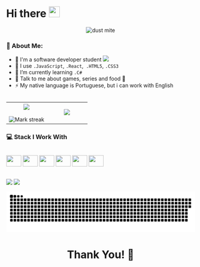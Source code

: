 # Hi there <img src="https://github.com/TheDudeThatCode/TheDudeThatCode/blob/master/Assets/Hi.gif" width="29px" height="29px">

<div align="center">
<img src="https://images.unsplash.com/photo-1509718443690-d8e2fb3474b7?ixlib=rb-1.2.1&ixid=MnwxMjA3fDB8MHxwaG90by1wYWdlfHx8fGVufDB8fHx8&auto=format&fit=crop&w=1170&q=80" 
alt="dust mite" width="70%" title="By Benjamin Combs via Unsplash">
</div>

### 🤵 About Me:
- 🏦 I'm a software developer student
      <img src="https://media.giphy.com/media/WUlplcMpOCEmTGBtBW/giphy.gif" width="30">
- 🔮 I use  ```.JavaScript```, ```.React```,``` .HTML5```, ```.CSS3```
- 🌱 I’m currently learning ```.C#```
- 💬 Talk to me about games, series and food 🥘
- ⚡ My native language is Portuguese, but i can work with English

##

<table border="0" align="center">
<tr border="0">
      <td width="50%" align="center">
            <img  align="center"  src="https://github-readme-stats.vercel.app/api?username=Barbosa-Felipe&theme=synthwave&show_icons=true&count_private=true" />
        <br></br>
            <img  title="🔥 Get streak stats for your profile at git.io/streak-stats" alt="Mark streak" src="https://github-readme-streak-stats.herokuapp.com/?user=Barbosa-Felipe&theme=synthwave&hide_border=true" />
      </td>
      <td width="50%" align="center">
            <img src="https://media.giphy.com/media/VEhpX9lshFoFHNS563/giphy.gif" width="80%"/>
      </td>
</tr>
</table>
  
  ### 💻 Stack I Work With
  
<div style="display: inline_block"><br>
  <img  height="30" width="40" src="https://cdn.jsdelivr.net/gh/devicons/devicon/icons/html5/html5-original.svg" />
  <img  height="30" width="40" src="https://cdn.jsdelivr.net/gh/devicons/devicon/icons/css3/css3-original.svg" />
  <img  height="30" width="40" src="https://cdn.jsdelivr.net/gh/devicons/devicon/icons/javascript/javascript-original.svg" />
  <img  height="30" width="40" src="https://cdn.jsdelivr.net/gh/devicons/devicon/icons/react/react-original.svg" />
  <img  height="30" width="40" src="https://cdn.jsdelivr.net/gh/devicons/devicon/icons/nextjs/nextjs-original.svg" />
  <img  height="30" width="40" src="https://cdn.jsdelivr.net/gh/devicons/devicon/icons/bootstrap/bootstrap-original.svg" />
</div>
  
 ##
  
<div>
  <a href = "mailto:felipesec21@gmail.com"><img src="https://img.shields.io/badge/-Gmail-%23333?style=for-the-badge&logo=gmail&logoColor=white" target="_blank"></a>
  <a href="https://www.linkedin.com/in/felipe-araujo-4b06881a1" target="_blank"><img src="https://img.shields.io/badge/-LinkedIn-%230077B5?style=for-the-badge&logo=linkedin&logoColor=white" target="_blank"></a>
</div>
  
![Snake animation](https://github.com/Barbosa-Felipe/Barbosa-Felipe/blob/output/github-contribution-grid-snake.svg)

<h1 align="center">Thank You! 🤵 </h1>


